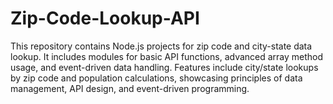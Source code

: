 # Zip-Code-Lookup-API
This repository contains Node.js projects for zip code and city-state data lookup. It includes modules for basic API functions, advanced array method usage, and event-driven data handling. Features include city/state lookups by zip code and population calculations, showcasing principles of data management, API design, and event-driven programming.
